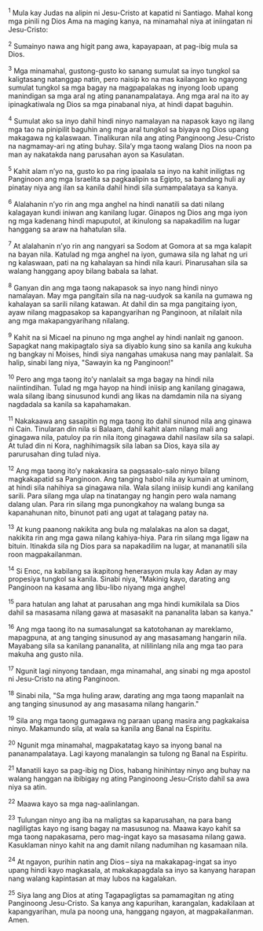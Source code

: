 <sup>1</sup>
Mula kay Judas na alipin ni Jesu-Cristo at kapatid ni Santiago. Mahal kong mga pinili ng Dios Ama na maging kanya, na minamahal niya at iniingatan ni Jesu-Cristo: 

<sup>2</sup>
Sumainyo nawa ang higit pang awa, kapayapaan, at pag-ibig mula sa Dios.

<sup>3</sup>
Mga minamahal, gustong-gusto ko sanang sumulat sa inyo tungkol sa kaligtasang natanggap natin, pero naisip ko na mas kailangan ko ngayong sumulat tungkol sa mga bagay na magpapalakas ng inyong loob upang manindigan sa mga aral ng ating pananampalataya. Ang mga aral na ito ay ipinagkatiwala ng Dios sa mga pinabanal niya, at hindi dapat baguhin. 

<sup>4</sup>
Sumulat ako sa inyo dahil hindi ninyo namalayan na napasok kayo ng ilang mga tao na pinipilit baguhin ang mga aral tungkol sa biyaya ng Dios upang makagawa ng kalaswaan. Tinalikuran nila ang ating Panginoong Jesu-Cristo na nagmamay-ari ng ating buhay. Silaʼy mga taong walang Dios na noon pa man ay nakatakda nang parusahan ayon sa Kasulatan. 

<sup>5</sup>
Kahit alam nʼyo na, gusto ko pa ring ipaalala sa inyo na kahit iniligtas ng Panginoon ang mga Israelita sa pagkaalipin sa Egipto, sa bandang huli ay pinatay niya ang ilan sa kanila dahil hindi sila sumampalataya sa kanya. 

<sup>6</sup>
Alalahanin nʼyo rin ang mga anghel na hindi nanatili sa dati nilang kalagayan kundi iniwan ang kanilang lugar. Ginapos ng Dios ang mga iyon ng mga kadenang hindi mapuputol, at ikinulong sa napakadilim na lugar hanggang sa araw na hahatulan sila. 

<sup>7</sup>
At alalahanin nʼyo rin ang nangyari sa Sodom at Gomora at sa mga kalapit na bayan nila. Katulad ng mga anghel na iyon, gumawa sila ng lahat ng uri ng kalaswaan, pati na ng kahalayan sa hindi nila kauri. Pinarusahan sila sa walang hanggang apoy bilang babala sa lahat. 

<sup>8</sup>
Ganyan din ang mga taong nakapasok sa inyo nang hindi ninyo namalayan. May mga pangitain sila na nag-uudyok sa kanila na gumawa ng kahalayan sa sarili nilang katawan. At dahil din sa mga pangitaing iyon, ayaw nilang magpasakop sa kapangyarihan ng Panginoon, at nilalait nila ang mga makapangyarihang nilalang. 

<sup>9</sup>
Kahit na si Micael na pinuno ng mga anghel ay hindi nanlait ng ganoon. Sapagkat nang makipagtalo siya sa diyablo kung sino sa kanila ang kukuha ng bangkay ni Moises, hindi siya nangahas umakusa nang may panlalait. Sa halip, sinabi lang niya, "Sawayin ka ng Panginoon!" 

<sup>10</sup>
Pero ang mga taong itoʼy nanlalait sa mga bagay na hindi nila naiintindihan. Tulad ng mga hayop na hindi iniisip ang kanilang ginagawa, wala silang ibang sinusunod kundi ang likas na damdamin nila na siyang nagdadala sa kanila sa kapahamakan. 

<sup>11</sup>
Nakakaawa ang sasapitin ng mga taong ito dahil sinunod nila ang ginawa ni Cain. Tinularan din nila si Balaam, dahil kahit alam nilang mali ang ginagawa nila, patuloy pa rin nila itong ginagawa dahil nasilaw sila sa salapi. At tulad din ni Kora, naghihimagsik sila laban sa Dios, kaya sila ay parurusahan ding tulad niya. 

<sup>12</sup>
Ang mga taong itoʼy nakakasira sa pagsasalo-salo ninyo bilang magkakapatid sa Panginoon. Ang tanging habol nila ay kumain at uminom, at hindi sila nahihiya sa ginagawa nila. Wala silang iniisip kundi ang kanilang sarili. Para silang mga ulap na tinatangay ng hangin pero wala namang dalang ulan. Para rin silang mga punongkahoy na walang bunga sa kapanahunan nito, binunot pati ang ugat at talagang patay na. 

<sup>13</sup>
At kung paanong nakikita ang bula ng malalakas na alon sa dagat, nakikita rin ang mga gawa nilang kahiya-hiya. Para rin silang mga ligaw na bituin. Itinakda sila ng Dios para sa napakadilim na lugar, at mananatili sila roon magpakailanman. 

<sup>14</sup>
Si Enoc, na kabilang sa ikapitong henerasyon mula kay Adan ay may propesiya tungkol sa kanila. Sinabi niya, "Makinig kayo, darating ang Panginoon na kasama ang libu-libo niyang mga anghel 

<sup>15</sup>
para hatulan ang lahat at parusahan ang mga hindi kumikilala sa Dios dahil sa masasama nilang gawa at masasakit na pananalita laban sa kanya." 

<sup>16</sup>
Ang mga taong ito na sumasalungat sa katotohanan ay mareklamo, mapagpuna, at ang tanging sinusunod ay ang masasamang hangarin nila. Mayabang sila sa kanilang pananalita, at nililinlang nila ang mga tao para makuha ang gusto nila.

<sup>17</sup>
Ngunit lagi ninyong tandaan, mga minamahal, ang sinabi ng mga apostol ni Jesu-Cristo na ating Panginoon. 

<sup>18</sup>
Sinabi nila, "Sa mga huling araw, darating ang mga taong mapanlait na ang tanging sinusunod ay ang masasama nilang hangarin." 

<sup>19</sup>
Sila ang mga taong gumagawa ng paraan upang masira ang pagkakaisa ninyo. Makamundo sila, at wala sa kanila ang Banal na Espiritu. 

<sup>20</sup>
Ngunit mga minamahal, magpakatatag kayo sa inyong banal na pananampalataya. Lagi kayong manalangin sa tulong ng Banal na Espiritu. 

<sup>21</sup>
Manatili kayo sa pag-ibig ng Dios, habang hinihintay ninyo ang buhay na walang hanggan na ibibigay ng ating Panginoong Jesu-Cristo dahil sa awa niya sa atin. 

<sup>22</sup>
Maawa kayo sa mga nag-aalinlangan. 

<sup>23</sup>
Tulungan ninyo ang iba na maligtas sa kaparusahan, na para bang nagliligtas kayo ng isang bagay na masusunog na. Maawa kayo kahit sa mga taong napakasama, pero mag-ingat kayo sa masasama nilang gawa. Kasuklaman ninyo kahit na ang damit nilang nadumihan ng kasamaan nila.

<sup>24</sup>
At ngayon, purihin natin ang Dios – siya na makakapag-ingat sa inyo upang hindi kayo magkasala, at makakapagdala sa inyo sa kanyang harapan nang walang kapintasan at may lubos na kagalakan. 

<sup>25</sup>
Siya lang ang Dios at ating Tagapagligtas sa pamamagitan ng ating Panginoong Jesu-Cristo. Sa kanya ang kapurihan, karangalan, kadakilaan at kapangyarihan, mula pa noong una, hanggang ngayon, at magpakailanman. Amen.